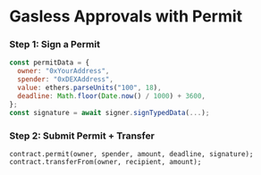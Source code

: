 # Gasless Approvals with Permit  
### Step 1: Sign a Permit  
```javascript  
const permitData = {
  owner: "0xYourAddress",
  spender: "0xDEXAddress",
  value: ethers.parseUnits("100", 18),
  deadline: Math.floor(Date.now() / 1000) + 3600,
};
const signature = await signer.signTypedData(...);
```
### Step 2: Submit Permit + Transfer
```solidity
contract.permit(owner, spender, amount, deadline, signature);
contract.transferFrom(owner, recipient, amount);
```